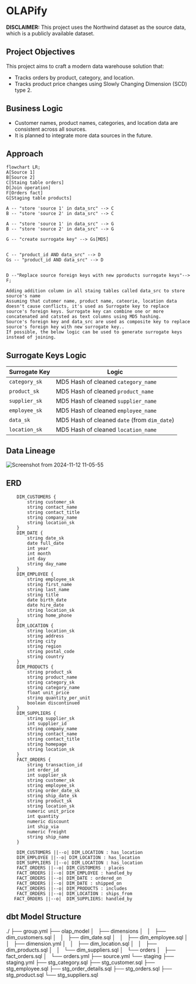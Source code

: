 # OLAPify

**DISCLAIMER:** This project uses the Northwind dataset as the source data, which is a publicly available dataset.

## Project Objectives

This project aims to craft a modern data warehouse solution that:

- Tracks orders by product, category, and location.
- Tracks product price changes using Slowly Changing Dimension (SCD) type 2.

## Business Logic

- Customer names, product names, categories, and location data are consistent across all sources.
- It is planned to integrate more data sources in the future.

## Approach

```mermaid
flowchart LR;
A[Source 1]
B[Source 2]
C[Staing table orders]
D[Join operation]
F[Orders fact]
G[Staging table products]

A -- "store 'source 1' in data_src" --> C
B -- "store 'source 2' in data_src" --> C

A -- "store 'source 1' in data_src" --> G
B -- "store 'source 2' in data_src" --> G

G -- "create surrogate key" --> Gs[MD5]


C -- "product_id AND data_src" --> D
Gs -- "product_id AND data_src" --> D


D --"Replace source foreign keys with new pproducts surrogate keys"--> F;

```


    Adding addition column in all staing tables called data_src to store source's name
    Assuming that cutomer name, product name, cateorie, location data doesn't cause conflicts, it's used as Surrogate key to replace source's foreign keys. Surrogate key can combine one or more concatenated and catsted as text columns using MD5 hashing.
    Source's foreign key and data_src are used as composite key to replace source's foreign key with new surrogate key..
    If possible, the below logic can be used to generate surrogate keys instead of joining.

## Surrogate Keys Logic

| Surrogate Key   | Logic                                        |
|-----------------|----------------------------------------------|
| `category_sk`   | MD5 Hash of cleaned `category_name`          |
| `product_sk`    | MD5 Hash of cleaned `product_name`           |
| `supplier_sk`   | MD5 Hash of cleaned `supplier_name`          |
| `employee_sk`   | MD5 Hash of cleaned `employee_name`          |
| `data_sk`       | MD5 Hash of cleaned `date` (from `dim_date`) |
| `location_sk`   | MD5 Hash of cleaned `location_name`          |

## Data Lineage
![Screenshot from 2024-11-12 11-05-55](https://github.com/user-attachments/assets/84ca0f03-63ba-4ea3-9261-18d1899e2aa5)

## ERD

```mermaid
    DIM_CUSTOMERS {
        string customer_sk
        string contact_name
        string contact_title
        string company_name
        string location_sk
    }
    DIM_DATE {
        string date_sk
        date full_date
        int year
        int month
        int day
        string day_name
    }
    DIM_EMPLOYEE {
        string employee_sk
        string first_name
        string last_name
        string title
        date birth_date
        date hire_date
        string location_sk
        string home_phone
    }
    DIM_LOCATION {
        string location_sk
        string address
        string city
        string region
        string postal_code
        string country
    }
    DIM_PRODUCTS {
        string product_sk
        string product_name
        string category_sk
        string category_name
        float unit_price
        string quantity_per_unit
        boolean discontinued
    }
    DIM_SUPPLIERS {
        string supplier_sk
        int supplier_id
        string company_name
        string contact_name
        string contact_title
        string homepage
        string location_sk
    }
    FACT_ORDERS {
        string transaction_id
        int order_id
        int supplier_sk
        string customer_sk
        string employee_sk
        string order_date_sk
        string ship_date_sk
        string product_sk
        string location_sk
        numeric unit_price
        int quantity
        numeric discount
        int ship_via
        numeric freight
        string ship_name
    }

    DIM_CUSTOMERS ||--o| DIM_LOCATION : has_location
    DIM_EMPLOYEE ||--o| DIM_LOCATION : has_location
    DIM_SUPPLIERS ||--o| DIM_LOCATION : has_location
    FACT_ORDERS ||--o| DIM_CUSTOMERS : places
    FACT_ORDERS ||--o| DIM_EMPLOYEE : handled_by
    FACT_ORDERS ||--o| DIM_DATE : ordered_on
    FACT_ORDERS ||--o| DIM_DATE : shipped_on
    FACT_ORDERS ||--o| DIM_PRODUCTS : includes
    FACT_ORDERS ||--o| DIM_LOCATION : ships_from
   FACT_ORDERS ||--o|  DIM_SUPPLIERS: handled_by

```

## dbt Model Structure

./
├── group.yml
├── olap_model
│   ├── dimensions
│   │   ├── dim_customers.sql
│   │   ├── dim_date.sql
│   │   ├── dim_employee.sql
│   │   ├── dimension.yml
│   │   ├── dim_location.sql
│   │   ├── dim_products.sql
│   │   └── dim_suppliers.sql
│   └── orders
│       ├── fact_orders.sql
│       └── orders.yml
├── source.yml
└── staging
    ├── staging.yml
    ├── stg_category.sql
    ├── stg_customer.sql
    ├── stg_employee.sql
    ├── stg_order_details.sql
    ├── stg_orders.sql
    ├── stg_product.sql
    └── stg_suppliers.sql



